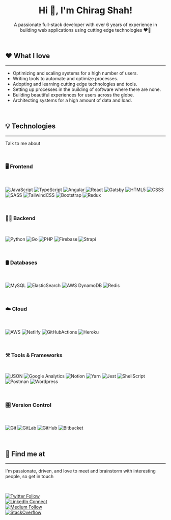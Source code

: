 <h1 align="center">Hi 👋, I'm Chirag Shah!</h1>

<p align="center">A passionate full-stack developer with over 6 years of experience in building web applications using cutting edge technologies ❤️‍🔥 </p>

<br>

## ❤️ What I love
---

- Optimizing and scaling systems for a high number of users.
- Writing tools to automate and optimize processes.
- Adopting and learning cutting edge technologies and tools.
- Setting up processes in the building of software where there are none.
- Building beautiful experiences for users across the globe.
- Architecting systems for a high amount of data and load.


<br>

## 💡 Technologies
---

<p> Talk to me about </p>

<br>

### 🖥️ Frontend

<br>
<p>
<img  alt="JavaScript"  src="https://img.shields.io/badge/javascript-%23323330.svg?style=for-the-badge&logo=javascript&logoColor=%23F7DF1E"/>
<img  alt="TypeScript"  src="https://img.shields.io/badge/typescript-%23007ACC.svg?style=for-the-badge&logo=typescript&logoColor=white"/>
<img  alt="Angular"  src="https://img.shields.io/badge/Angular-DD0031?style=for-the-badge&logo=angular&logoColor=white"/>
<img  alt="React"  src="https://img.shields.io/badge/React-20232A?style=for-the-badge&logo=react&logoColor=61DAFB"/>
<img  alt="Gatsby"  src="https://img.shields.io/badge/Gatsby-663399?style=for-the-badge&logo=gatsby&logoColor=white"/>
<img  alt="HTML5" src="https://img.shields.io/badge/HTML5-E34F26?style=for-the-badge&logo=html5&logoColor=white"/>
<img  alt="CSS3"  src="https://img.shields.io/badge/CSS3-1572B6?style=for-the-badge&logo=css3&logoColor=white"/>
<img  alt="SASS"  src="https://img.shields.io/badge/Sass-CC6699?style=for-the-badge&logo=sass&logoColor=white"/>
<img  alt="TailwindCSS"  src="https://img.shields.io/badge/Tailwind_CSS-38B2AC?style=for-the-badge&logo=tailwind-css&logoColor=white"/>
<img  alt="Bootstrap"  src="https://img.shields.io/badge/Bootstrap-563D7C?style=for-the-badge&logo=bootstrap&logoColor=white"/>
<img  alt="Redux"  src="https://img.shields.io/badge/Redux-593D88?style=for-the-badge&logo=redux&logoColor=white"/>

</p>

<br>

### 👨‍💻 Backend

<br>
<p>
<img  alt="Python" src="https://img.shields.io/badge/Python-3776AB?style=for-the-badge&logo=python&logoColor=white"/>
<img  alt="Go"  src="https://img.shields.io/badge/Go-00ADD8?style=for-the-badge&logo=go&logoColor=white"/>
<img  alt="PHP"  src ="https://img.shields.io/badge/PHP-777BB4?style=for-the-badge&logo=php&logoColor=white"/>
<img  alt="Firebase"  src="https://img.shields.io/badge/firebase-ffca28?style=for-the-badge&logo=firebase&logoColor=black"/>
<img  alt="Strapi"  src="https://img.shields.io/badge/strapi-2e7eea?style=for-the-badge&logo=strapi&logoColor=white"/>
</p>

<br>

### 🛢️ Databases

<br>
<p>
<img  alt="MySQL"  src="https://img.shields.io/badge/MySQL-00000F?style=for-the-badge&logo=mysql&logoColor=white"/>
<img  alt="ElasticSearch"  src="https://img.shields.io/badge/Elastic_Search-005571?style=for-the-badge&logo=elasticsearch&logoColor=white"/>
<img  alt="AWS DynamoDB"  src="https://img.shields.io/badge/Amazon%20DynamoDB-4053D6?style=for-the-badge&logo=Amazon%20DynamoDB&logoColor=white"/>
<img  alt="Redis"  src="https://img.shields.io/badge/redis-%23DD0031.svg?&style=for-the-badge&logo=redis&logoColor=white"/>
</p>

<br>

### ☁️ Cloud

<br>
<p>
<img  alt="AWS"  src="https://img.shields.io/badge/Amazon_AWS-232F3E?style=for-the-badge&logo=amazon-aws&logoColor=white"/>
<img  alt="Netlify"  src="https://img.shields.io/badge/Netlify-00C7B7?style=for-the-badge&logo=netlify&logoColor=white"/>
<img  alt="GitHubActions"  src="https://img.shields.io/badge/GitHub_Actions-2088FF?style=for-the-badge&logo=github-actions&logoColor=white"/>
<img  alt="Heroku"  src="https://img.shields.io/badge/Heroku-430098?style=for-the-badge&logo=heroku&logoColor=white"/>
</p>

<br>

### ⚒️ Tools & Frameworks

<br>
<p>
<img  alt="JSON"  src="https://img.shields.io/badge/json-5E5C5C?style=for-the-badge&logo=json&logoColor=white"/>
<img  alt="Google Analytics"  src="https://img.shields.io/badge/Google%20Analytics-E37400?style=for-the-badge&logo=google%20analytics&logoColor=white"/>
<img  alt="Notion"  src="https://img.shields.io/badge/Notion-000000?style=for-the-badge&logo=notion&logoColor=white"/>
<img  alt="Yarn"  src="https://img.shields.io/badge/Yarn-2C8EBB?style=for-the-badge&logo=yarn&logoColor=white"/>
<img  alt="Jest"  src="https://img.shields.io/badge/Jest-C21325?style=for-the-badge&logo=jest&logoColor=white"/>
<img  alt="ShellScript"  src="https://img.shields.io/badge/Shell_Script-121011?style=for-the-badge&logo=gnu-bash&logoColor=white"/>
<img  alt="Postman"  src="https://img.shields.io/badge/Postman-FF6C37?style=for-the-badge&logo=Postman&logoColor=white"/>
<img  alt="Wordpress"  src="https://img.shields.io/badge/Wordpress-21759B?style=for-the-badge&logo=wordpress&logoColor=white"/>
</p>

<br>

### 🎛️ Version Control

<br>
<p>
<img  alt="Git"  src="https://img.shields.io/badge/git-%23F05033.svg?style=for-the-badge&logo=git&logoColor=white"/>
<img  alt="GitLab"  src="https://img.shields.io/badge/gitlab-%23181717.svg?style=for-the-badge&logo=gitlab&logoColor=white"/>
<img  alt="GitHub"  src="https://img.shields.io/badge/github-%23121011.svg?style=for-the-badge&logo=github&logoColor=white"/>
<img  alt="Bitbucket"  src="https://img.shields.io/badge/bitbucket-%230047B3.svg?style=for-the-badge&logo=bitbucket&logoColor=white"/>
</p>

<br>

## 🤩 Find me at
---

<p>
I'm passionate, driven, and love to meet and brainstorm with interesting people, so get in touch
</p>

<br>

[![Twitter Follow](https://img.shields.io/twitter/follow/alok722?color=1DA1F2&logo=twitter&style=for-the-badge)](https://twitter.com/intent/follow?original_referer=https%3A%2F%2Fgithub.com%2Fchiragshah1309&screen_name=chiragshah1309)  
[![LinkedIn Connect](https://img.shields.io/badge/LinkedIn-Connect-blue?style=for-the-badge&logo=linkedin)](https://www.linkedin.com/in/chirag-shah-27264a55/)  
[![Medium Follow](https://img.shields.io/badge/Medium-12100E?style=for-the-badge&logo=medium&logoColor=white)](https://medium.com/@shah.chirag1309)  
[![StackOverflow](https://img.shields.io/badge/Stack_Overflow-FE7A16?style=for-the-badge&logo=stack-overflow&logoColor=white)](https://stackoverflow.com/users/4562646/chirag)

<br>



<!-- Add after improvment -->

<!-- ![Top Langs](https://github-readme-stats.vercel.app/api/top-langs/?username=ichiragshah&layout=compact&hide=reason)

<img  align="center"  src="https://github-readme-stats.vercel.app/api?username=ichiragshah&show_icons=true&locale=en&theme=algolia"  alt="alok722"  /> -->
